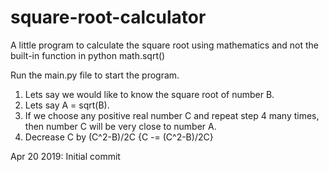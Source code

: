 # square-root-calculator
A little program to calculate the square root using mathematics and not the built-in function in python math.sqrt()


Run the main.py file to start the program.

1. Lets say we would like to know the square root of number B.
2. Lets say A = sqrt(B).
3. If we choose any positive real number C and repeat step 4 many times, then number C will be very close to number A.
4. Decrease C by (C^2-B)/2C {C -= (C^2-B)/2C}


Apr 20 2019:
Initial commit